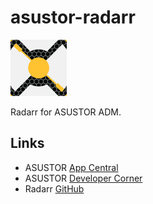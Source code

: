 # asustor-radarr

![Radarr](https://raw.githubusercontent.com/mafredri/asustor-radarr/master/source/CONTROL/icon.png)

Radarr for ASUSTOR ADM.

## Links

* ASUSTOR [App Central](http://www.asustor.com/apps?lan=en)
* ASUSTOR [Developer Corner](http://developer.asustor.com/)
* Radarr [GitHub](https://github.com/Radarr/Radarr)
